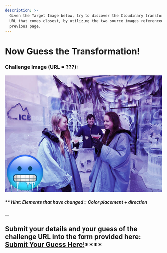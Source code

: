 ```yaml
---
description: >-
  Given the Target Image below, try to discover the Cloudinary transformation
  URL that comes closest, by utilizing the two source images referenced in the
  previous page.
---
```


# Now Guess the Transformation!

### Challenge Image \(**URL = ???**\):

![](.gitbook/assets/icebar-friends-2.jpg)

#### _**\*\* Hint:** Elements that have changed = Color placement + direction_

\_\_

## Submit your details and your guess of the challenge URL into the form provided here: [**Submit Your Guess Here!**](https://docs.google.com/forms/d/e/1FAIpQLSdriax1vBTg5wCAmq3u-mObvc8a-ZSMkpWmzc6QHMx1dlL4wQ/viewform)\*\*\*\*

